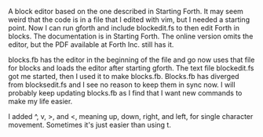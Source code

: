 A block editor based on the one described in Starting Forth. It may seem weird that the code is in a file that I edited with vim, but I needed a starting point. Now I can run gforth and include blockedit.fs to then edit Forth in blocks. The documentation is in Starting Forth. The online version omits the editor, but the PDF available at Forth Inc. still has it.

blocks.fb has the editor in the beginning of the file and go now uses that file for blocks and loads the editor after starting gforth. The text file blockedit.fs got me started, then I used it to make blocks.fb. Blocks.fb has diverged from blocksedit.fs and I see no reason to keep them in sync now. I will probably keep updating blocks.fb as I find that I want new commands to make my life easier.

I added ^, v, >, and <, meaning up, down, right, and left, for single character movement. Sometimes it's just easier than using t.
